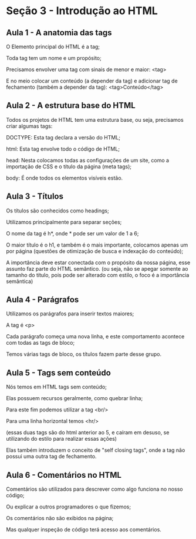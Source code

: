 # Seção 3 - Introdução ao HTML 

## Aula 1 - A anatomia das tags

O Elemento principal do HTML é a tag;

Toda tag tem um nome e um propósito;

Precisamos envolver uma tag com sinais de menor e maior: \<tag>

E no meio colocar um conteúdo (a depender da tag) e adicionar tag de fechamento (também a depender da tag): \<tag>Conteúdo\</tag>

## Aula 2 - A estrutura base do HTML

Todos os projetos de HTML tem uma estrutura base, ou seja, precisamos criar algumas tags:

DOCTYPE: Esta tag declara a versão do HTML;

html: Esta tag envolve todo o código de HTML;

head: Nesta colocamos todas as configurações de um site, como a importação de CSS e o título da página (meta tags);

body: É onde todos os elementos visíveis estão.

## Aula 3 - Títulos

Os títulos são conhecidos como headings;

Utilizamos principalmente para separar seções;

O nome da tag é h*, onde * pode ser um valor de 1 a 6;

O maior título é o h1, e também é o mais importante, colocamos apenas um por página (questões de otimização de busca e indexação do conteúdo);

A importância deve estar conectada com o propósito da nossa página, esse assunto faz parte do HTML semântico. (ou seja, não se apegar somente ao tamanho do título, pois pode ser alterado com estilo, o foco é a importância semântica)

## Aula 4 - Parágrafos

Utilizamos os parágrafos para inserir textos maiores;

A tag é \<p>

Cada parágrafo começa uma nova linha, e este comportamento acontece com todas as tags de bloco;

Temos várias tags de bloco, os títulos fazem parte desse grupo.

## Aula 5 - Tags sem conteúdo

Nós temos em HTML tags sem conteúdo;
 
Elas possuem recursos geralmente, como quebrar linha;

Para este fim podemos utilizar a tag \<br/>

Para uma linha horizontal temos \<hr/>

(essas duas tags são do html anterior ao 5, e caíram em desuso, se utilizando do estilo para realizar essas ações)

Elas também introduzem o conceito de "self closing tags", onde a tag não possui uma outra tag de fechamento.

## Aula 6 - Comentários no HTML

Comentários são utilizados para descrever como algo funciona no nosso código;

Ou explicar a outros programadores o que fizemos;

Os comentários não são exibidos na página;

Mas qualquer inspeção de código terá acesso aos comentários.